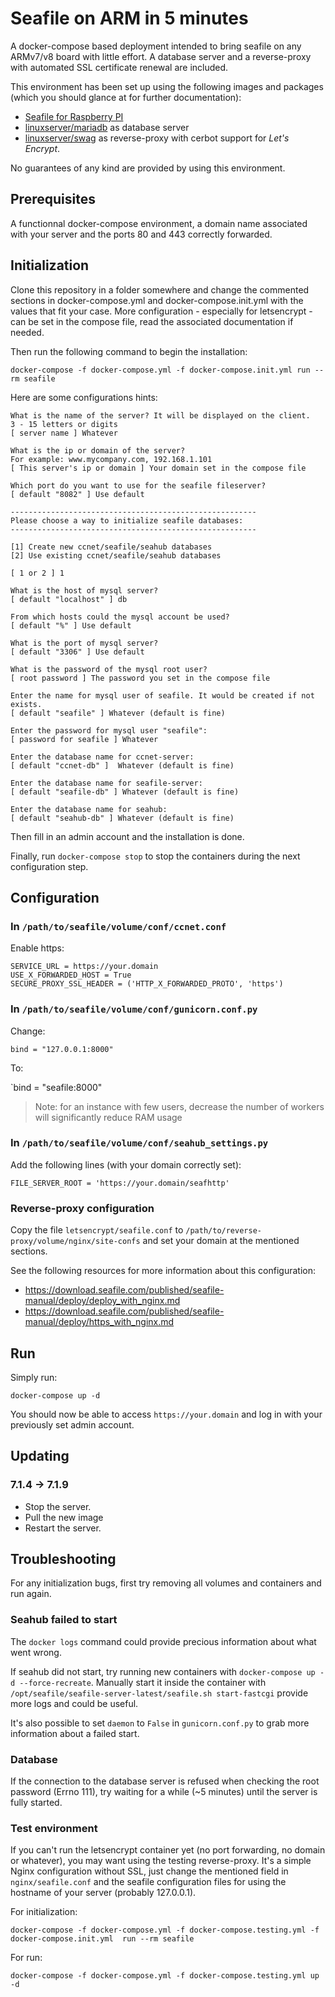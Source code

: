 # Seafile on ARM in 5 minutes

A docker-compose based deployment intended to bring seafile on any ARMv7/v8 board with little effort. A database server and a reverse-proxy with automated SSL certificate renewal are included.

This environment has been set up using the following images and packages (which you should glance at for further documentation):

- [Seafile for Raspberry PI]( https://github.com/haiwen/seafile-rpi )
- [linuxserver/mariadb]( https://hub.docker.com/r/linuxserver/mariadb ) as database server
- [linuxserver/swag]( https://github.com/linuxserver/docker-swag ) as reverse-proxy with cerbot support for _Let's Encrypt_.

No guarantees of any kind are provided by using this environment.

## Prerequisites

A functionnal docker-compose environment, a domain name associated with your server and the ports 80 and 443 correctly forwarded. 

## Initialization

Clone this repository in a folder somewhere and change the commented sections in docker-compose.yml and docker-compose.init.yml with the values that fit your case. More configuration - especially for letsencrypt - can be set in the compose file, read the associated documentation if needed.

Then run the following command to begin the installation:

```
docker-compose -f docker-compose.yml -f docker-compose.init.yml run --rm seafile
```

Here are some configurations hints:

```
What is the name of the server? It will be displayed on the client.
3 - 15 letters or digits
[ server name ] Whatever

What is the ip or domain of the server?
For example: www.mycompany.com, 192.168.1.101
[ This server's ip or domain ] Your domain set in the compose file

Which port do you want to use for the seafile fileserver?
[ default "8082" ] Use default

-------------------------------------------------------
Please choose a way to initialize seafile databases:
-------------------------------------------------------

[1] Create new ccnet/seafile/seahub databases
[2] Use existing ccnet/seafile/seahub databases

[ 1 or 2 ] 1

What is the host of mysql server?
[ default "localhost" ] db

From which hosts could the mysql account be used?
[ default "%" ] Use default

What is the port of mysql server?
[ default "3306" ] Use default

What is the password of the mysql root user?
[ root password ] The password you set in the compose file

Enter the name for mysql user of seafile. It would be created if not exists.
[ default "seafile" ] Whatever (default is fine)

Enter the password for mysql user "seafile":
[ password for seafile ] Whatever

Enter the database name for ccnet-server:
[ default "ccnet-db" ]  Whatever (default is fine)

Enter the database name for seafile-server:
[ default "seafile-db" ] Whatever (default is fine)

Enter the database name for seahub:
[ default "seahub-db" ] Whatever (default is fine)
```

Then fill in an admin account and the installation is done.

Finally, run `docker-compose stop` to stop the containers during the next configuration step.

## Configuration

### In `/path/to/seafile/volume/conf/ccnet.conf` 

Enable https:

```
SERVICE_URL = https://your.domain
USE_X_FORWARDED_HOST = True
SECURE_PROXY_SSL_HEADER = ('HTTP_X_FORWARDED_PROTO', 'https')
```

### In `/path/to/seafile/volume/conf/gunicorn.conf.py`

Change:

`bind = "127.0.0.1:8000"`

To:

`bind = "seafile:8000"

>Note: for an instance with few users, decrease the number of workers will significantly reduce RAM usage

### In `/path/to/seafile/volume/conf/seahub_settings.py` 

Add the following lines (with your domain correctly set):

```
FILE_SERVER_ROOT = 'https://your.domain/seafhttp'
```

### Reverse-proxy configuration

Copy the file `letsencrypt/seafile.conf` to `/path/to/reverse-proxy/volume/nginx/site-confs` and set your domain at the mentioned sections.

See the following resources for more information about this configuration:

- https://download.seafile.com/published/seafile-manual/deploy/deploy_with_nginx.md
- https://download.seafile.com/published/seafile-manual/deploy/https_with_nginx.md

## Run

Simply run:

```
docker-compose up -d
```

You should now be able to access `https://your.domain` and log in with your previously set admin account.

## Updating

### 7.1.4 -> 7.1.9

- Stop the server.
- Pull the new image
- Restart the server.

## Troubleshooting

For any initialization bugs, first try removing all volumes and containers and run again.

### Seahub failed to start

The `docker logs` command could provide precious information about what went wrong.

If seahub did not start, try running new containers with `docker-compose up -d --force-recreate`. Manually start it inside the container with `/opt/seafile/seafile-server-latest/seafile.sh start-fastcgi` provide more logs and could be useful.

It's also possible to set `daemon` to `False` in `gunicorn.conf.py` to grab more information about a failed start.

### Database

If the connection to the database server is refused when checking the root password (Errno 111), try waiting for a while (~5 minutes) until the server is fully started.

### Test environment

If you can't run the letsencrypt container yet (no port forwarding, no domain or whatever), you may want using the testing reverse-proxy. It's a simple Nginx configuration without SSL, just change the mentioned field in `nginx/seafile.conf` and the seafile configuration files for using the hostname of your server (probably 127.0.0.1).

For initialization:

```
docker-compose -f docker-compose.yml -f docker-compose.testing.yml -f docker-compose.init.yml  run --rm seafile
```

For run:

```
docker-compose -f docker-compose.yml -f docker-compose.testing.yml up -d
```
